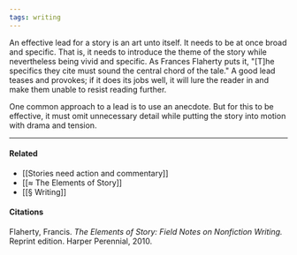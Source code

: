 ```yaml
---
tags: writing
---
```


An effective lead for a story is an art unto itself. It needs to be at once
broad and specific. That is, it needs to introduce the theme of the story while
nevertheless being vivid and specific. As Frances Flaherty puts it, "[T]he
specifics they cite must sound the central chord of the tale." A good lead
teases and provokes; if it does its jobs well, it will lure the reader in and
make them unable to resist reading further.

One common approach to a lead is to use an anecdote. But for this to be
effective, it must omit unnecessary detail while putting the story into motion
with drama and tension.

---

#### Related

- [[Stories need action and commentary]]
- [[≈ The Elements of Story]]
- [[§ Writing]]

#### Citations

Flaherty, Francis. _The Elements of Story: Field Notes on Nonfiction Writing._
Reprint edition. Harper Perennial, 2010.
